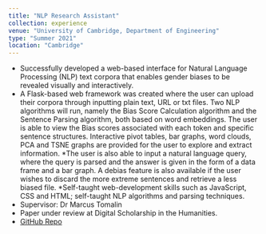 ```yaml
---
title: "NLP Research Assistant"
collection: experience
venue: "University of Cambridge, Department of Engineering"
type: "Summer 2021"
location: "Cambridge"
---
```


* Successfully developed a web-based interface for Natural Language Processing (NLP) text corpora that enables gender biases to be revealed visually and interactively. 
* A Flask-based web framework was created where the user can upload their corpora through inputting plain text, URL or txt files. Two NLP algorithms will run, namely the Bias Score Calculation algorithm and the Sentence Parsing algorithm, both based on word embeddings. The user is able to view the Bias scores associated with each token and specific sentence structures. Interactive pivot tables, bar graphs, word clouds, PCA and TSNE graphs are provided for the user to explore and extract information.
*The user is also able to input a natural language query, where the query is parsed and the answer is given in the form of a data frame and a bar graph. A debias feature is also available if the user wishes to discard the more extreme sentences and retrieve a less biased file.
*Self-taught web-development skills such as JavaScript, CSS and HTML; self-taught NLP algorithms and parsing techniques.
* Supervisor: Dr Marcus Tomalin
* Paper under review at Digital Scholarship in the Humanities.
* <a href="https://github.com/YoujingYu99/visualising_data_bias">GitHub Repo</a>